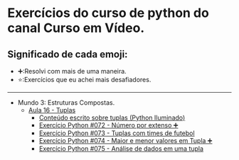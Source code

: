 # Exercícios do curso de python do canal Curso em Vídeo.
## Significado de cada emoji: 
- ➕:Resolvi com mais de uma maneira. 
- ⭐:Exercícios que eu achei mais desafiadores.
---

- Mundo 3: Estruturas Compostas.
    - [Aula 16 - Tuplas](https://youtu.be/0LB3FSfjvao?feature=shared)
        - [Conteúdo escrito sobre tuplas (Python Iluminado)](https://pythoniluminado.netlify.app/tuplas)
        - [Exercício Python #072 - Número por extenso ➕](https://youtu.be/ei2Kr3ccfO0?feature=shared)
        - [Exercício Python #073 - Tuplas com times de futebol](https://youtu.be/RexybLcGewA?feature=shared) 
        - [Exercício Python #074 - Maior e menor valores em Tupla ➕](https://youtu.be/mlwt2CRQkTQ?feature=shared)
        - [Exercício Python #075 - Análise de dados em uma tupla](https://youtu.be/1u7oA8ckjAc?feature=shared)

